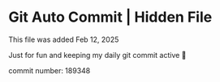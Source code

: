 # Git Auto Commit | Hidden File

This file was added Feb 12, 2025

Just for fun and keeping my daily git commit active 🤪

commit number: 189348
